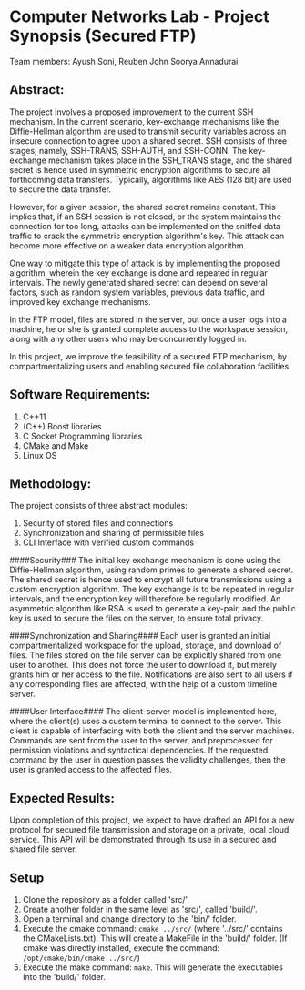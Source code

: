 Computer Networks Lab - Project Synopsis (Secured FTP)
===

Team members:
	Ayush Soni,
	Reuben John
	Soorya Annadurai

Abstract:
---
The project involves a proposed improvement to the current SSH mechanism. In the current scenario, key-exchange mechanisms like the Diffie-Hellman algorithm are used to transmit security variables across an insecure connection to agree upon a shared secret. SSH consists of three stages, namely, SSH-TRANS, SSH-AUTH, and SSH-CONN. The key-exchange mechanism takes place in the SSH_TRANS stage, and the shared secret is hence used in symmetric encryption algorithms to secure all forthcoming data transfers. Typically, algorithms like AES (128 bit) are used to secure the data transfer.

However, for a given session, the shared secret remains constant. This implies that, if an SSH session is not closed, or the system maintains the connection for too long, attacks can be implemented on the sniffed data traffic to crack the symmetric encryption algorithm's key. This attack can become more effective on a weaker data encryption algorithm.

One way to mitigate this type of attack is by implementing the proposed algorithm, wherein the key exchange is done and repeated in regular intervals. The newly generated shared secret can depend on several factors, such as random system variables, previous data traffic, and improved key exchange mechanisms.

In the FTP model, files are stored in the server, but once a user logs into a machine, he or she is granted complete access to the workspace session, along with any other users who may be concurrently logged in.

In this project, we improve the feasibility of a secured FTP mechanism, by compartmentalizing users and enabling secured file collaboration facilities.


Software Requirements:
---
1. C++11
2. (C++) Boost libraries
3. C Socket Programming libraries
4. CMake and Make
5. Linux OS

Methodology:
---
The project consists of three abstract modules:
1. Security of stored files and connections
2. Synchronization and sharing of permissible files
3. CLI Interface with verified custom commands

####Security###
The initial key exchange mechanism is done using the Diffie-Hellman algorithm, using random primes to generate a shared secret. The shared secret is hence used to encrypt all future transmissions using a custom encryption algorithm. The key exchange is to be repeated in regular intervals, and the encryption key will therefore be regularly modified. An asymmetric algorithm like RSA is used to generate a key-pair, and the public key is used to secure the files on the server, to ensure total privacy.

####Synchronization and Sharing####
Each user is granted an initial compartmentalized workspace for the upload, storage, and download of files. The files stored on the file server can be explicitly shared from one user to another. This does not force the user to download it, but merely grants him or her access to the file. Notifications are also sent to all users if any corresponding files are affected, with the help of a custom timeline server.

####User Interface####
The client-server model is implemented here, where the client(s) uses a custom terminal to connect to the server. This client is capable of interfacing with both the client and the server machines. Commands are sent from the user to the server, and preprocessed for permission violations and syntactical dependencies. If the requested command by the user in question passes the validity challenges, then the user is granted access to the affected files.


Expected Results:
---
Upon completion of this project, we expect to have drafted an API for a new protocol for secured file transmission and storage on a private, local cloud service. This API will be demonstrated through its use in a secured and shared file server.

Setup
---
1. Clone the repository as a folder called 'src/'.
2. Create another folder in the same level as 'src/', called 'build/'.
3. Open a terminal and change directory to the 'bin/' folder.
4. Execute the cmake command: `cmake ../src/` (where '../src/' contains the CMakeLists.txt). This will create a MakeFile in the 'build/' folder. (If cmake was directly installed, execute the command: `/opt/cmake/bin/cmake ../src/`)
5. Execute the make command: `make`. This will generate the executables into the 'build/' folder.
